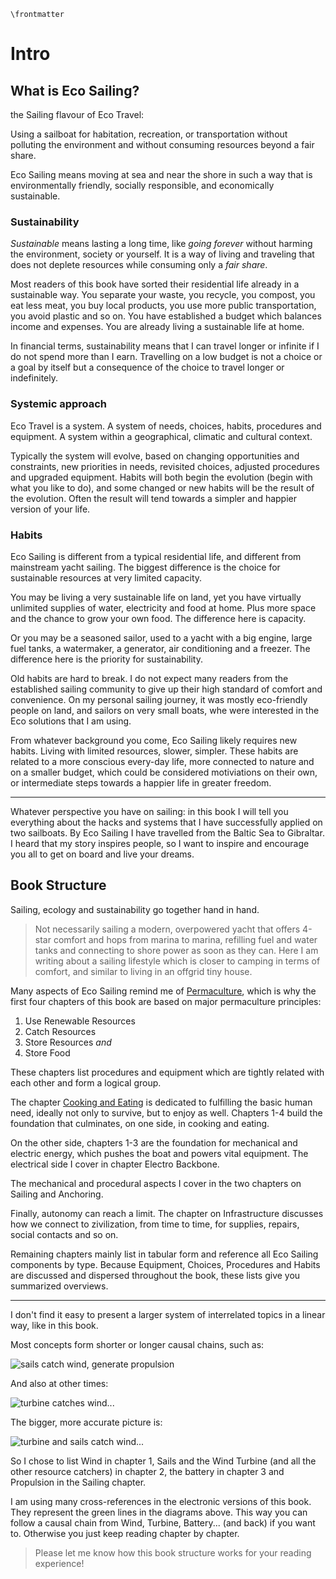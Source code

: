 ```{=latex}
\frontmatter
```
# Intro <!-- leanpub style: H1 for chapter title -->


## What is Eco Sailing? <!-- H2 Obs style: the only TOC elements; leanpub style: chapter sections -->

the Sailing flavour of Eco Travel:

Using a sailboat for habitation, recreation, or transportation without polluting the environment and without consuming resources beyond a fair share.

Eco Sailing means moving at sea and near the shore in such a way that is environmentally friendly, socially responsible, and economically sustainable.


### Sustainability

*Sustainable* means lasting a long time, like *going forever* without harming the environment, society or yourself. It is a way of living and traveling that does not deplete resources while consuming only a *fair share*.

Most readers of this book have sorted their residential life already in a sustainable way. You separate your waste, you recycle, you compost, you eat less meat, you buy local products, you use more public transportation, you avoid plastic and so on. You have established a budget which balances income and expenses. You are already living a sustainable life at home.

In financial terms, sustainability means that I can travel longer or infinite if I do not spend more than I earn. Travelling on a low budget is not a choice or a goal by itself but a consequence of the choice to travel longer or indefinitely.

### Systemic approach

Eco Travel is a system. A system of needs, choices, habits, procedures and equipment. A system within a geographical, climatic and cultural context.

Typically the system will evolve, based on changing opportunities and constraints, new priorities in needs, revisited choices, adjusted procedures and upgraded equipment. Habits will both begin the evolution (begin with what you like to do), and some changed or new habits will be the result of the evolution. Often the result will tend towards a simpler and happier version of your life.

### Habits

Eco Sailing is different from a typical residential life, and different from mainstream yacht sailing. The biggest difference is the choice for sustainable resources at very limited capacity. 

You may be living a very sustainable life on land, yet you have virtually unlimited supplies of water, electricity and food at home. Plus more space and the chance to grow your own food. The difference here is capacity.

Or you may be a seasoned sailor, used to a yacht with a big engine, large fuel tanks, a watermaker, a generator, air conditioning and a freezer. The difference here is the priority for sustainability. 

Old habits are hard to break. I do not expect many readers from the established sailing community to give up their high standard of comfort and convenience. On my personal sailing journey, it was mostly eco-friendly people on land, and sailors on very small boats, whe were interested in the Eco solutions that I am using.

From whatever background you come, Eco Sailing likely requires new habits. Living with limited resources, slower, simpler. These habits are related to a more conscious every-day life, more connected to nature and on a smaller budget, which could be considered motiviations on their own, or intermediate steps towards a happier life in greater freedom.

* * * 

Whatever perspective you have on sailing: in this book I will tell you everything about the hacks and systems that I have successfully applied on two sailboats. By Eco Sailing I have travelled from the Baltic Sea to Gibraltar. I heard that my story inspires people, so I want to inspire and encourage you all to get on board and live your dreams.

## Book Structure

Sailing, ecology and sustainability go together hand in hand.

> Not necessarily sailing a modern, overpowered yacht that offers 4-star comfort and hops from marina to marina, refilling fuel and water tanks and connecting to shore power as soon as they can. Here I am writing about a sailing lifestyle which is closer to camping in terms of comfort, and similar to living in an offgrid tiny house.

Many aspects of Eco Sailing remind me of [Permaculture](#permaculture), which is why the first four chapters of this book are based on major permaculture principles: 

1. Use Renewable Resources
1. Catch Resources 
1. Store Resources *and*
1. Store Food

These chapters list procedures and equipment which are tightly related with each other and form a logical group.

The chapter [Cooking and Eating](#cook-eat) is dedicated to fulfilling the basic human need, ideally not only to survive, but to enjoy as well. Chapters 1-4 build the foundation that culminates, on one side, in cooking and eating.

On the other side, chapters 1-3 are the foundation for mechanical and electric energy, which pushes the boat and powers vital equipment. The electrical side I cover in chapter Electro Backbone. 

The mechanical and procedural aspects I cover in the two chapters on Sailing and Anchoring.

Finally, autonomy can reach a limit. The chapter on Infrastructure discusses how we connect to zivilization, from time to time, for supplies, repairs, social contacts and so on.

Remaining chapters mainly list in tabular form and reference all Eco Sailing components by type. Because Equipment, Choices, Procedures and Habits are discussed and dispersed throughout the book, these lists give you summarized overviews.

- - -

I don't find it easy to present a larger system of interrelated topics in a linear way, like in this book. 

Most concepts form shorter or longer causal chains, such as: 

![sails catch wind, generate propulsion](vec/wind-sails-propulsion.svg)

And also at other times:

![turbine catches wind...](vec/wind-turbine-propulsion.svg)

The bigger, more accurate picture is:

![turbine and sails catch wind...](vec/wind-sails-and-turbine.svg)


So I chose to list Wind in chapter 1, Sails and the Wind Turbine (and all the other resource catchers) in chapter 2, the battery in chapter 3 and Propulsion in the Sailing chapter.

I am using many cross-references in the electronic versions of this book. They represent the green lines in the diagrams above. This way you can follow a causal chain from Wind, Turbine, Battery... (and back) if you want to. Otherwise you just keep reading chapter by chapter.

> Please let me know how this book structure works for your reading experience!
